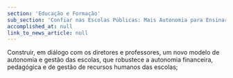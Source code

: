 ```yaml
---
section: 'Educação e Formação'
sub_section: 'Confiar nas Escolas Públicas: Mais Autonomia para Ensinar'
accomplished_at: null
link_to_news_article: null
---
```


Construir, em diálogo com os diretores e professores, um novo modelo de autonomia e gestão das escolas, que robustece a autonomia financeira, pedagógica e de gestão de recursos humanos das escolas;